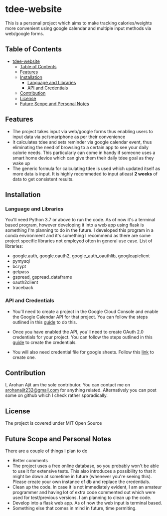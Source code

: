 # tdee-website
This is a personal project which aims to make tracking calories/weights more convenient using google calendar and multiple input methods via web/google forms.

## Table of Contents
- [tdee-website](#tdee-website)
  - [Table of Contents](#table-of-contents)
  - [Features](#features)
  - [Installation](#installation)
    - [Language and Libraries](#language-and-libraries)
    - [API and Credentials](#api-and-credentials)
  - [Contribution](#contribution)
  - [License](#license)
  - [Future Scope and Personal Notes](#future-scope-and-personal-notes)

## Features
- The project takes input via web/google forms thus enabling users to input data via pc/smartphone as per their convenience
- It calculates tdee and sets reminder via google calendar event, thus eliminating the need of browsing to a certain app to see your daily calorie needs. This particularly can come in handy if someone uses a smart home device which can give them their daily tdee goal as they wake up
- The generic formula for calculating tdee is used which updated itself as more data is input. It is highly recommeded to input atleast **2 weeks** of data to get consistent results.

## Installation

### Language and Libraries
You'll need Python 3.7 or above to run the code. As of now it's a terminal based program, however developing it into a web app using flask is something I'm planning to do in the future. I developed this program in a conda environment and it's something I recommend as there are some project specific libraries not employed often in general use case.
List of libraries:
- google.auth, google.oauth2, google_auth_oauthlib, googleapiclient
- pymysql
- bcrypt
- getpass
- gspread, gspread_dataframe
- oauth2client
- traceback
  
### API and Credentials

- You'll need to create a project in the Google Cloud Console and enable the Google Calendar API for that project. You can follow the steps outlined in this [guide](https://developers.google.com/calendar/quickstart/python) to do this.

- Once you have enabled the API, you'll need to create OAuth 2.0 credentials for your project. You can follow the steps outlined in this [guide](https://developers.google.com/calendar/auth) to create the credentials.

- You will also need credential file for google sheets. Follow this [link](https://developers.google.com/sheets/api/guides/authorizing) to create one.

## Contribution

I, Arohan Ajit am the sole contributor. You can contact me on arohanajit232@gmail.com for anything related. Alternatively you can post some on github which I check rather sporadically.

## License

The project is covered under MIT Open Source

## Future Scope and Personal Notes
There are a couple of things I plan to do

- Better comments
- The project uses a free online database, so you probably won't be able to use it for extensive tests. This also introduces a possibility to that it might be down at sometime in future (whenever you're seeing this). Please create your own instance of db and replace the credentials.
- Clean up the code. In case it is not immediately evident, I am an amateur programmer and having lot of extra code commented out which were used for test/previous versions. I am planning to clean up the code.
- Develop into a flask web app. As of now the web input is terminal based.
- Something else that comes in mind in future, time permiting.